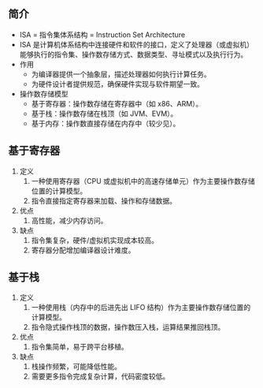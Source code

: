 ## 简介

- ISA = 指令集体系结构 = Instruction Set Architecture
- ISA 是计算机体系结构中连接硬件和软件的接口，定义了处理器（或虚拟机）能够执行的指令集、操作数存储方式、数据类型、寻址模式以及执行行为。
- 作用
  - 为编译器提供一个抽象层，描述处理器如何执行计算任务。
  - 为硬件设计者提供规范，确保硬件实现与软件期望一致。
- 操作数存储模型
  - 基于寄存器：操作数存储在寄存器中（如 x86、ARM）。
  - 基于栈：操作数存储在栈顶（如 JVM、EVM）。
  - 基于内存：操作数直接存储在内存中（较少见）。

## 基于寄存器

1. 定义
   1. 一种使用寄存器（CPU 或虚拟机中的高速存储单元）作为主要操作数存储位置的计算模型。
   2. 指令直接指定寄存器来加载、操作和存储数据。
2. 优点
   1. 高性能，减少内存访问。
3. 缺点
   1. 指令集复杂，硬件/虚拟机实现成本较高。
   2. 寄存器分配增加编译器设计难度。

## 基于栈

1. 定义
   1. 一种使用栈（内存中的后进先出 LIFO 结构）作为主要操作数存储位置的计算模型。
   2. 指令隐式操作栈顶的数据，操作数压入栈，运算结果推回栈顶。
2. 优点
   1. 指令集简单，易于跨平台移植。
3. 缺点
   1. 栈操作频繁，可能降低性能。
   2. 需要更多指令完成复杂计算，代码密度较低。
